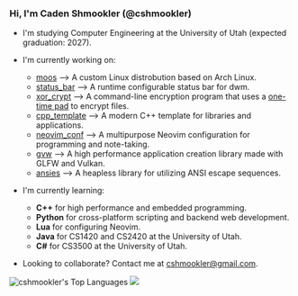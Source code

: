 ### Hi, I'm Caden Shmookler (@cshmookler)

- I'm studying Computer Engineering at the University of Utah (expected graduation: 2027).

- I'm currently working on:
    - [moos](https://github.com/cshmookler/moos) --> A custom Linux distrobution based on Arch Linux.
    - [status_bar](https://github.com/cshmookler/status_bar) --> A runtime configurable status bar for dwm.
    - [xor_crypt](https://github.com/cshmookler/xor_crypt) --> A command-line encryption program that uses a [one-time pad](https://en.wikipedia.org/wiki/One-time_pad) to encrypt files.
    - [cpp_template](https://github.com/cshmookler/cpp_template) --> A modern C++ template for libraries and applications.
    - [neovim_conf](https://github.com/cshmookler/neovim_conf) --> A multipurpose Neovim configuration for programming and note-taking.
    - [gvw](https://github.com/cshmookler/gvw) --> A high performance application creation library made with GLFW and Vulkan.
    - [ansies](https://github.com/cshmookler/ansies) --> A heapless library for utilizing ANSI escape sequences.

- I'm currently learning:
    - **C++** for high performance and embedded programming.
    - **Python** for cross-platform scripting and backend web development.
    - **Lua** for configuring Neovim.
    - **Java** for CS1420 and CS2420 at the University of Utah.
    - **C#** for CS3500 at the University of Utah.
    
- Looking to collaborate? Contact me at cshmookler@gmail.com.

![cshmookler's Top Languages](https://github-readme-stats.vercel.app/api/top-langs/?username=cshmookler&show_icons=true&langs_count=10&layout=compact&hide_border=true&bg_color=00000000&text_color=3498db)
<picture>
    <source media="(prefers-color-scheme: dark)" srcset="https://github-readme-streak-stats.herokuapp.com/?user=cshmookler&hide_border=true&theme=dark" />
    <img src="https://github-readme-streak-stats.herokuapp.com/?user=cshmookler&hide_border=true&theme=default" />
</picture>
